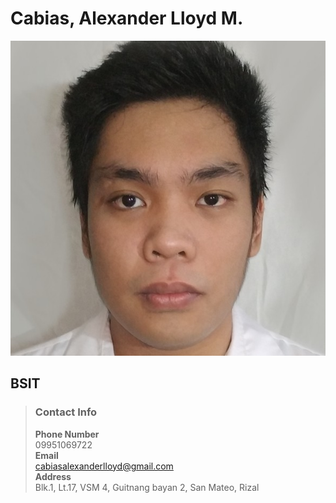 # Cabias, Alexander Lloyd M.
[![my PIc](/docs/face.jpg "Shiprock, New Mexico by Beau Rogers")](https://github.com/CabiasCV/CabiasCV.github.io/blob/836e173eb081448f5008522ac925b0b02645fef2/docs/face.jpg)
## BSIT  
>### Contact Info
>**Phone Number**  
>09951069722  
>**Email**  
><cabiasalexanderlloyd@gmail.com>  
>**Address**  
>Blk.1, Lt.17, VSM 4, Guitnang bayan 2, San Mateo, Rizal  
